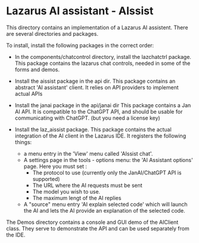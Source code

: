 # Lazarus AI assistant - AIssist

This directory contains an implementation of a Lazarus AI assistent.
There are several directories and packages.

To install, install the following packages in the correct order:

- In the components/chatcontrol directory, install the lazchatctrl package.
  This package contains the lazarus chat controls, needed in some of the
  forms and demos.

- Install the aissist package in the api dir.
  This package contains an abstract 'AI assistant' client. It relies on API
  providers to implement actual APIs

- Install the janai package in the api/janai dir
  This package contains a Jan AI API. It is compatible to the ChatGPT API,
  and should be usable for communicating with ChatGPT. (but you need a
  license key) 

- Install the laz_aissist package. 
  This package contains the actual integration of the AI client in the Lazarus IDE.
  It registers the following things:
   - a menu entry in the 'View' menu called 'AIssist chat'.
   - A settings page in the tools - options menu: the 'AI Assistant options'   page.
      Here you must set :
       - The protocol to use (currently only the JanAI/ChatGPT API is supported)
      - The URL where the AI requests must be sent
      - The model you wish to use.
      - The maximum lengt of the AI replies
   - A "source" menu entry 'AI explain selected code' which will launch the
        AI and lets the AI provide an explanation of the selected code.

The Demos directory contains a console and GUI demo of the AIClient class. 
They serve to demonstrate the API and can be used separately from the IDE.


